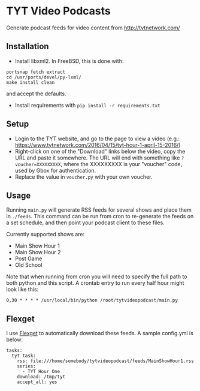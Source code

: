 # TYT Video Podcasts
Generate podcast feeds for video content from http://tytnetwork.com/

## Installation
- Install libxml2. In FreeBSD, this is done with:
```
portsnap fetch extract
cd /usr/ports/devel/py-lxml/
make install clean
```
and accept the defaults.
- Install requirements with `pip install -r requirements.txt`

## Setup
- Login to the TYT website, and go to the page to view a video (e.g.: https://www.tytnetwork.com/2016/04/15/tyt-hour-1-april-15-2016/)
- Right-click on one of the "Download" links below the video, copy the URL and paste it somewhere. The URL will end with something like `?voucher=XXXXXXXXX`, where the XXXXXXXXX is your "voucher" code, used by Gbox for authentication.
- Replace the value in `voucher.py` with your own voucher.

## Usage
Running `main.py` will generate RSS feeds for several shows and place them in `./feeds`. This command can be run from cron to re-generate the feeds on a set schedule, and then point your podcast client to these files.

Currently supported shows are:
- Main Show Hour 1
- Main Show Hour 2
- Post Game
- Old School


Note that when running from cron you will need to specify the full path to both python and this script. A crontab entry to run every half hour might look like this:

`0,30 * * * * /usr/local/bin/python /root/tytvideopodcast/main.py`

## Flexget
I use [Flexget](http://flexget.com/) to automatically download these feeds. A sample config.yml is below:
```
tasks:
  tyt task:
    rss: file:///home/somebody/tytvideopodcast/feeds/MainShowHour1.rss
    series:
      - TYT Hour One
    download: /tmp/tyt
    accept_all: yes
```
